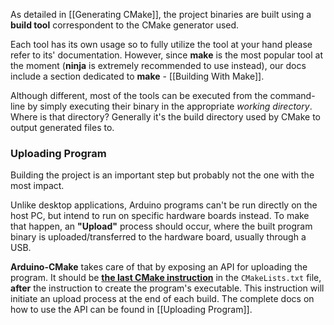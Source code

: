 As detailed in [[Generating CMake]], the project binaries are built using a **build tool** correspondent to the CMake generator used.

Each tool has its own usage so to fully utilize the tool at your hand please refer to its' documentation.
However, since **make** is the most popular tool at the moment (**ninja** is extremely recommended to use instead), our docs include a section dedicated to **make** - [[Building With Make]].

Although different, most of the tools can be executed from the command-line by simply executing their binary in the appropriate *working directory*. Where is that directory? Generally it's the build directory used by CMake to output generated files to.

### Uploading Program

Building the project is an important step but probably not the one with the most impact.

Unlike desktop applications, Arduino programs can't be run directly on the host PC, but intend to run on specific hardware boards instead.
To make that happen, an **"Upload"** process should occur, where the built program binary is uploaded/transferred to the hardware board, usually through a USB.

**Arduino-CMake** takes care of that by exposing an API for uploading the program.
It should be **<u>the last CMake instruction</u>** in the `CMakeLists.txt` file, **after** the instruction to create the program's executable. This instruction will initiate an upload process at the end of each build.
The complete docs on how to use the API can be found in [[Uploading Program]].